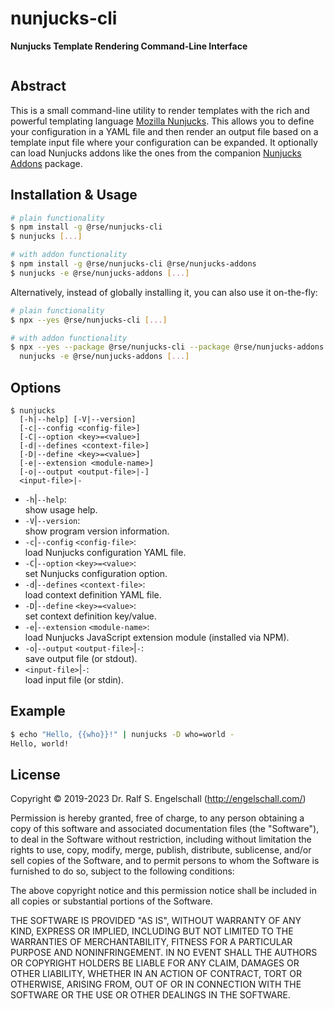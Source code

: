 
nunjucks-cli
============

**Nunjucks Template Rendering Command-Line Interface**

<p/>
<img src="https://nodei.co/npm/@rse/nunjucks-cli.png?downloads=true&stars=true" alt=""/>

Abstract
--------

This is a small command-line utility to render templates with the rich
and powerful templating language [Mozilla Nunjucks](https://mozilla.github.io/nunjucks/).
This allows you to define your configuration in a YAML file and then render
an output file based on a template input file where your configuration can be expanded.
It optionally can load Nunjucks addons like the ones from the companion
[Nunjucks Addons](https://github.com/rse/nunjucks-addons) package.

Installation & Usage
--------------------

```sh
# plain functionality
$ npm install -g @rse/nunjucks-cli
$ nunjucks [...]

# with addon functionality
$ npm install -g @rse/nunjucks-cli @rse/nunjucks-addons
$ nunjucks -e @rse/nunjucks-addons [...]
```

Alternatively, instead of globally installing it, you can also use it on-the-fly:

```sh
# plain functionality
$ npx --yes @rse/nunjucks-cli [...]

# with addon functionality
$ npx --yes --package @rse/nunjucks-cli --package @rse/nunjucks-addons -- \
  nunjucks -e @rse/nunjucks-addons [...]
```

Options
-------

```
$ nunjucks
  [-h|--help] [-V|--version]
  [-c|--config <config-file>]
  [-C|--option <key>=<value>]
  [-d|--defines <context-file>]
  [-D|--define <key>=<value>]
  [-e|--extension <module-name>]
  [-o|--output <output-file>|-]
  <input-file>|-
```

- `-h`|`--help`:<br/>
  show usage help.
- `-V`|`--version`:<br/>
  show program version information.
- `-c`|`--config` `<config-file>`:<br/>
  load Nunjucks configuration YAML file.
- `-C`|`--option` `<key>=<value>`:<br/>
  set Nunjucks configuration option.
- `-d`|`--defines` `<context-file>`:<br/>
  load context definition YAML file.
- `-D`|`--define` `<key>=<value>`:<br/>
  set context definition key/value.
- `-e`|`--extension` `<module-name>`:<br/>
  load Nunjucks JavaScript extension module (installed via NPM).
- `-o`|`--output` `<output-file>`|`-`:<br/>
  save output file (or stdout).
- `<input-file>`|`-`:<br/>
  load input file (or stdin).

Example
-------

```sh
$ echo "Hello, {{who}}!" | nunjucks -D who=world -
Hello, world!
```

License
-------

Copyright &copy; 2019-2023 Dr. Ralf S. Engelschall (http://engelschall.com/)

Permission is hereby granted, free of charge, to any person obtaining
a copy of this software and associated documentation files (the
"Software"), to deal in the Software without restriction, including
without limitation the rights to use, copy, modify, merge, publish,
distribute, sublicense, and/or sell copies of the Software, and to
permit persons to whom the Software is furnished to do so, subject to
the following conditions:

The above copyright notice and this permission notice shall be included
in all copies or substantial portions of the Software.

THE SOFTWARE IS PROVIDED "AS IS", WITHOUT WARRANTY OF ANY KIND,
EXPRESS OR IMPLIED, INCLUDING BUT NOT LIMITED TO THE WARRANTIES OF
MERCHANTABILITY, FITNESS FOR A PARTICULAR PURPOSE AND NONINFRINGEMENT.
IN NO EVENT SHALL THE AUTHORS OR COPYRIGHT HOLDERS BE LIABLE FOR ANY
CLAIM, DAMAGES OR OTHER LIABILITY, WHETHER IN AN ACTION OF CONTRACT,
TORT OR OTHERWISE, ARISING FROM, OUT OF OR IN CONNECTION WITH THE
SOFTWARE OR THE USE OR OTHER DEALINGS IN THE SOFTWARE.

